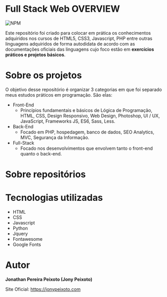 # Full Stack Web OVERVIEW
![NPM](https://img.shields.io/npm/l/react)

Este repositório foi criado para colocar em prática os conhecimentos adquiridos nos cursos de HTML5, CSS3, Javascript, PHP entre outras linguagens adquiridos de forma autodidata de acordo com as documentações oficiais das linguagens cujo foco estão em <b>exercícios práticos e projetos básicos</b>.

# Sobre os projetos

O objetivo desse repositório é organizar 3 categorias em que foi separado meus estudos práticos em programação. São elas:

* Front-End
  * Princípios fundamentais e básicos de Lógica de Programação, HTML, CSS, Design Responsivo, Web Design, Photoshop, UI / UX, JavaScript, Frameworks JS, ES6, Sass, Less.
* Back-End
  * Focado em PHP, hospedagem, banco de dados, SEO Analytics, MVC, Segurança da Informação.
* Full-Stack
  * Focado nos desenvolvimentos que envolvem tanto o front-end quanto o back-end. 

# Sobre repositórios



# Tecnologias utilizadas

* HTML
* CSS 
* Javascript
* Python
* Jquery
* Fontawesome
* Google Fonts 

# Autor
<b>Jonathan Pereira Peixoto (Jony Peixoto)</b>

Site Oficial: https://jonypeixoto.com





